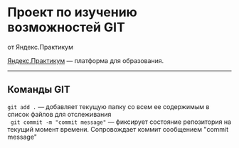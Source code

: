 # Проект по изучению возможностей GIT  
от Яндекс.Практикум

[Яндекс.Практикум](https://practicum.yandex.ru) — платформа для образования.

---
## Команды GIT  

```git add .``` — добавляет текущую папку со всем ее содержимым в список файлов для отслеживания   
``` git commit -m "commit message"``` — фиксирует состояние репозитория на текущий момент времени. Сопровождает коммит сообщением "commit message"  


